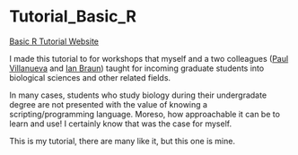 # Tutorial_Basic_R

[Basic R Tutorial Website][Tut]

I made this tutorial to for workshops that myself and a two colleagues ([Paul Villanueva][P] and [Ian Braun][I]) taught for incoming graduate students into biological sciences and other related fields.

In many cases, students who study biology during their undergradate degree are not presented with the value of knowing a scripting/programming language. Moreso, how approachable it can be to learn and use! I certainly know that was the case for myself.

This is my tutorial, there are many like it, but this one is mine.

[Tut]:https://sdsmith1390.github.io/Tutorial_Basic_R/
[P]:https://github.com/pommevilla
[I]:https://www.bcb.iastate.edu/people/ian-braun


